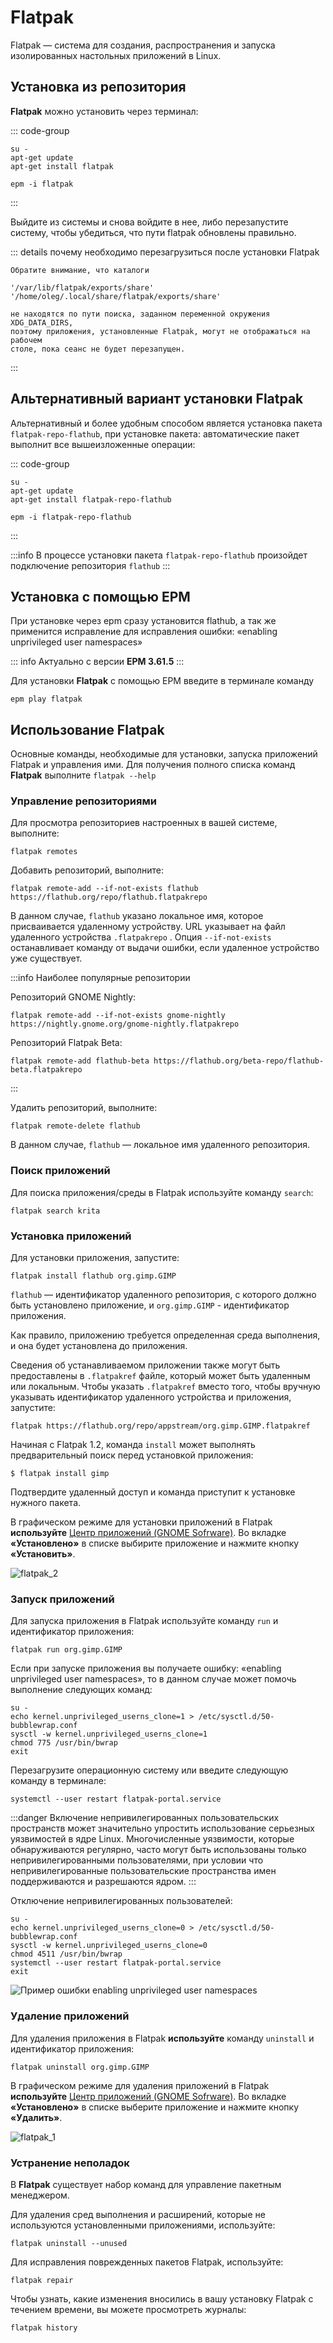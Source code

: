 # Flatpak
Flatpak — система для создания, распространения и запуска изолированных настольных приложений в Linux.

## Установка из репозитория
**Flatpak** можно установить через терминал:

::: code-group

```shell[apt-get]
su -
apt-get update
apt-get install flatpak
```
```shell[epm]
epm -i flatpak
```
:::

Выйдите из системы и снова войдите в нее, либо перезапустите систему, чтобы убедиться, что пути flatpak обновлены правильно.

::: details почему необходимо перезагрузиться после установки Flatpak

```
Обратите внимание, что каталоги

'/var/lib/flatpak/exports/share'
'/home/oleg/.local/share/flatpak/exports/share'

не находятся по пути поиска, заданном переменной окружения XDG_DATA_DIRS,
поэтому приложения, установленные Flatpak, могут не отображаться на рабочем
столе, пока сеанс не будет перезапущен.
```

:::

## Альтернативный вариант установки Flatpak

Альтернативный и более удобным способом является установка пакета `flatpak-repo-flathub`, при установке пакета: автоматические пакет выполнит все вышеизложенные операции:

::: code-group

```shell[apt-get]
su -
apt-get update
apt-get install flatpak-repo-flathub
```
```shell[epm]
epm -i flatpak-repo-flathub
```
:::

:::info
В процессе установки пакета `flatpak-repo-flathub` произойдет подключение репозитория `flathub`
:::

## Установка с помощью EPM

При установке через epm сразу установится flathub, а так же применится исправление для исправления ошибки: «enabling unprivileged user namespaces»

::: info
Актуально с версии **EPM 3.61.5**
:::

Для установки **Flatpak** с помощью EPM введите в терминале команду

```shell
epm play flatpak
```

## Использование Flatpak

Основные команды, необходимые для установки, запуска приложений Flatpak и управления ими. Для получения полного списка команд **Flatpak** выполните `flatpak --help`

### Управление репозиториями

Для просмотра репозиториев настроенных в вашей системе, выполните:

```shell
flatpak remotes
```

Добавить репозиторий, выполните:

```shell
flatpak remote-add --if-not-exists flathub https://flathub.org/repo/flathub.flatpakrepo
```

В данном случае, `flathub` указано локальное имя, которое присваивается удаленному устройству. URL указывает на файл удаленного устройства `.flatpakrepo` . Опция `--if-not-exists` останавливает команду от выдачи ошибки, если удаленное устройство уже существует.

:::info Наиболее популярные репозитории

Репозиторий GNOME Nightly:

```shell
flatpak remote-add --if-not-exists gnome-nightly https://nightly.gnome.org/gnome-nightly.flatpakrepo
```

Репозиторий Flatpak Beta:

```shell
flatpak remote-add flathub-beta https://flathub.org/beta-repo/flathub-beta.flatpakrepo
```
:::

Удалить репозиторий, выполните:

```shell
flatpak remote-delete flathub
```

В данном случае, `flathub` — локальное имя удаленного репозитория.

### Поиск приложений

Для поиска приложения/среды в Flatpak используйте команду `search`:

```shell
flatpak search krita
```

### Установка приложений

Для установки приложения, запустите:

```shell
flatpak install flathub org.gimp.GIMP
```

`flathub` — идентификатор удаленного репозитория, с которого должно быть установлено приложение, и `org.gimp.GIMP` - идентификатор приложения.

Как правило, приложению требуется определенная среда выполнения, и она будет установлена до приложения.

Сведения об устанавливаемом приложении также могут быть предоставлены в `.flatpakref` файле, который может быть удаленным или локальным. Чтобы указать `.flatpakref` вместо того, чтобы вручную указывать идентификатор удаленного устройства и приложения, запустите:

```shell
flatpak https://flathub.org/repo/appstream/org.gimp.GIMP.flatpakref
```

Начиная с Flatpak 1.2, команда `install` может выполнять предварительный поиск перед установкой приложения:

```shell
$ flatpak install gimp
```
Подтвердите удаленный доступ и команда приступит к установке нужного пакета.

В графическом режиме для установки приложений в Flatpak **используйте** [Центр приложений (GNOME Sofrware)](/gnome-software). Во вкладке **«Установлено»** в списке выбирите приложение и нажмите кнопку **«Установить»**.

![flatpak_2](/flatpak/flatpak_2.gif)

### Запуск приложений

Для запуска приложения в Flatpak используйте команду `run` и идентификатор приложения:

```shell
flatpak run org.gimp.GIMP
```

Если при запуске приложения вы получаете ошибку: «enabling unprivileged user namespaces», то в данном случае может помочь выполнение следующих команд:

```shell
su -
echo kernel.unprivileged_userns_clone=1 > /etc/sysctl.d/50-bubblewrap.conf
sysctl -w kernel.unprivileged_userns_clone=1
chmod 775 /usr/bin/bwrap
exit
```

Перезагрузите операционную систему или введите следующую команду в терминале:

```shell
systemctl --user restart flatpak-portal.service
```

:::danger
Включение непривилегированных пользовательских пространств может значительно упростить использование серьезных уязвимостей в ядре Linux. Многочисленные уязвимости, которые обнаруживаются регулярно, часто могут быть использованы только непривилегированными пользователями, при условии что непривилегированные пользовательские пространства имен поддерживаются и разрешаются ядром.
:::

Отключение непривилегированных пользователей:

```shell
su -
echo kernel.unprivileged_userns_clone=0 > /etc/sysctl.d/50-bubblewrap.conf
sysctl -w kernel.unprivileged_userns_clone=0
chmod 4511 /usr/bin/bwrap
systemctl --user restart flatpak-portal.service
exit
```

![Пример ошибки enabling unprivileged user namespaces](/flatpak/flatpak-1.jpg 'Пример ошибки «enabling unprivileged user namespaces», на примере Яндекс Браузера (Flatpak-версия)')

### Удаление приложений

Для удаления приложения в Flatpak **используйте** команду `uninstall` и идентификатор приложения:

```shell
flatpak uninstall org.gimp.GIMP
```

В графическом режиме для удаления приложений в Flatpak **используйте** [Центр приложений (GNOME Sofrware)](/gnome-software). Во вкладке **«Установлено»** в списке выберите приложение и нажмите кнопку **«Удалить»**.

![flatpak_1](/flatpak/flatpak_1.gif)

### Устранение неполадок

В **Flatpak** существует набор команд для управление пакетным менеджером.

Для удаления сред выполнения и расширений, которые не используются установленными приложениями, используйте:

```shell
flatpak uninstall --unused
```

Для исправления поврежденных пакетов Flatpak, используйте:

```shell
flatpak repair
```

Чтобы узнать, какие изменения вносились в вашу установку Flatpak с течением времени, вы можете просмотреть журналы:

```shell
flatpak history
```
